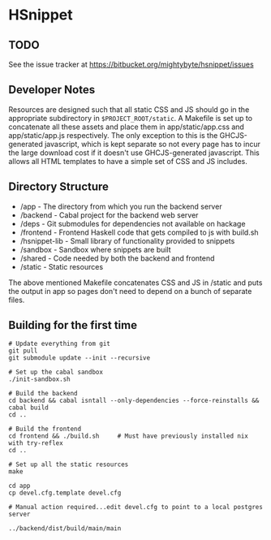 # HSnippet

## TODO

See the issue tracker at https://bitbucket.org/mightybyte/hsnippet/issues

## Developer Notes

Resources are designed such that all static CSS and JS should go in the
appropriate subdirectory in `$PROJECT_ROOT/static`.  A Makefile is set up to
concatenate all these assets and place them in app/static/app.css and
app/static/app.js respectively.  The only exception to this is the
GHCJS-generated javascript, which is kept separate so not every page has to
incur the large download cost if it doesn't use GHCJS-generated javascript.
This allows all HTML templates to have a simple set of CSS and JS includes.

## Directory Structure

* /app          - The directory from which you run the backend server
* /backend      - Cabal project for the backend web server
* /deps         - Git submodules for dependencies not available on hackage
* /frontend     - Frontend Haskell code that gets compiled to js with build.sh
* /hsnippet-lib - Small library of functionality provided to snippets
* /sandbox      - Sandbox where snippets are built
* /shared       - Code needed by both the backend and frontend
* /static       - Static resources

The above mentioned Makefile concatenates CSS and JS in /static and puts the
output in app so pages don't need to depend on a bunch of separate files.

## Building for the first time

    # Update everything from git
    git pull
    git submodule update --init --recursive

    # Set up the cabal sandbox
    ./init-sandbox.sh

    # Build the backend
    cd backend && cabal isntall --only-dependencies --force-reinstalls && cabal build
    cd ..

    # Build the frontend
    cd frontend && ./build.sh     # Must have previously installed nix with try-reflex
    cd ..

    # Set up all the static resources
    make

    cd app
    cp devel.cfg.template devel.cfg

    # Manual action required...edit devel.cfg to point to a local postgres server

    ../backend/dist/build/main/main
